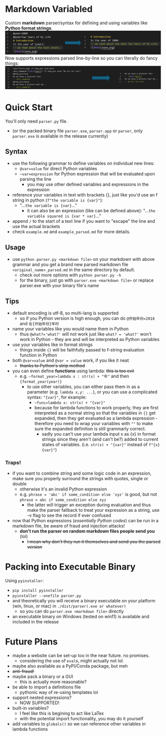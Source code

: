 # Markdown Variabled
Custom **markdown** parser/syntax for defining and using variables like **Python format strings**. 
![intro](intro.png)
Now supports expressions parsed line-by-line so you can literally do fancy things: 
![fancy](fancy.png)
# Quick Start
You'll only need `parser.py` file. 
 - (or the packed binary file `parser.exe`, `parser.app` or `parser`, only `parser.exe` is available in the release currently)
## Syntax
 - use the following grammar to define variables on individual new lines:
      - `@var=value` for direct Python variables
      - `~var=expression` for Python expression that will be evaluated upon parsing the line
         - you may use other defined variables and expressions in the expression
 - reference your variables in text with brackets {}, just like you'd use an f string in python (`f"the variable is {var}"`):
     - "...`the variable is {var}`..."
         - it can also be an expression (like can be defined above): "...`the variable squared is {var * var}`..."
 - append `/` to the start of a text line if you want to "escape" the line and use the actual brackets
 - check `example.md` and `example_parsed.md` for more details. 
## Usage
 - use `python parser.py <markdown file>` on your markdown with above grammar and you get a brand new parsed markdown file `<original_name>_parsed.md` in the same directory by default.
     - check out more options with `python parser.py -h`
     - for the binary, just go with `parser.exe <markdown file>` or replace parser.exe with your binary file's name
## Tips
 - default encoding is utf-8, so multi-lang is supported
     - so if you Python version is high enough, you can do `@开始年份=2018` and `在{开始年份}年时`
 - name your variables like you would name them in Python
     - thus `@what?='what?'` will not work just like `what? = 'what?'` won't work in Python - they are and will be interpreted as Python variables
 - use your variables like in format strings
     - things inside `{}` will be faithfully passed to f-string evaluation function in Python
 - both `@var=value` and `@var = value` work, if you like it neat
     - ~~thanks to Python's strip method~~
- you can even define **functions** using lambda: ~~this is too evil~~
     - e.g. `~format_year=lambda x : str(x) + "年"` and then `{format_year(year)}`
         - to use other variables, you can either pass them in as a parameter (e.g. `lambda x,y: ...`), or you can use a complicated syntax: `"{var}"`, for example: 
             - `~func=lambda x: str(x) + "{var}"`
             - because for lambda functions to work properly, they are first interpreted as a normal string so that the variables in `{}` get expanded, then they get evaluated as a lambda expression - therefore you need to wrap your variables with `""` to make sure the expanded definition is still grammarly correct. 
                 - sadly you can't use your lambda input x as {x} in format strings since they aren't (and can't be?) added to current states of variables. (i.e. `str(x) + "{var}"` instead of `f"{x} {var}"`)
### Traps!
- if you want to combine string and some logic code in an expression, make sure you properly surround the strings with quotes, single or double
    - otherwise it's an invalid Python expression
    - e.g. `phrase = 'abc' if some_condition else 'xyz'` is good, but not `phrase = abc if some_condition else xyz`
        - the latter will trigger an exception during evaluation and thus make the parser fallback to treat your expression as a string, use -v flag to see the record if ever confused
- now that Python expressions (*essentially Python codes*) can be run in a markdown file, be aware of fraud and injection attacks! 
     - **don't run the parser on random markdown files people send you** (lol)
         - ~~I mean why don't they run it themselves and send you the parsed version~~

# Packing into Executable Binary
Using `pyinstaller`: 
 - `pip install pyinstaller`
 - `pyinstaller --onefile parser.py`
 - and theoretically you will receive a binary executable on your platform (win, linux, or mac) in `./dist/parser(.exe or whatever)`
     - so you can do `parser.exe <markdown file>` directly
 - an executable binary on Windows (tested on win11) is available and included in the release

# Future Plans
 - maybe a website can be set-up too in the near future. no promises.
     - considering the use of `eval`s, might actually not lol. 
 - maybe also available as a PyPI/Conda package, but meh
 - ~~anti-fraud!~~
 - maybe pack a binary or a GUI
     - this is actually more reasonable?
 - be able to import a definitions file
     - pythonic way of re-using templates lol
 - support nested expressions? 
     - NOW SUPPORTED! 
 - built-in variables? 
     - I feel like this is begining to act like LaTex
     - with the potential import functionality, you may do it yourself
 - add variables to `globals()` so we can reference other variables in lambda functions
